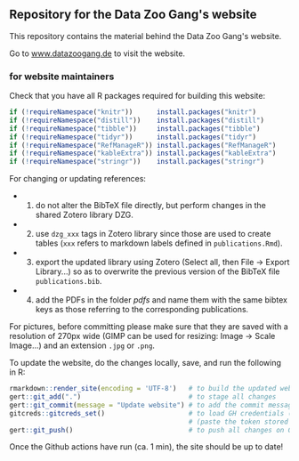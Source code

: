 ## Repository for the Data Zoo Gang's website

This repository contains the material behind the Data Zoo Gang's website.

Go to www.datazoogang.de to visit the website.

### for website maintainers

Check that you have all R packages required for building this website:

```r
if (!requireNamespace("knitr"))      install.packages("knitr")
if (!requireNamespace("distill"))    install.packages("distill")
if (!requireNamespace("tibble"))     install.packages("tibble")
if (!requireNamespace("tidyr"))      install.packages("tidyr")
if (!requireNamespace("RefManageR")) install.packages("RefManageR")
if (!requireNamespace("kableExtra")) install.packages("kableExtra")
if (!requireNamespace("stringr"))    install.packages("stringr")
```

For changing or updating references: 

- 1. do not alter the BibTeX file directly, but perform changes in the shared Zotero library DZG.
- 2. use `dzg_xxx` tags in Zotero library since those are used to create tables (`xxx` refers to markdown labels defined in `publications.Rmd`).
- 3. export the updated library using Zotero (Select all, then File -> Export Library...) so as to overwrite the previous version of the BibTeX file `publications.bib`.
- 4. add the PDFs in the folder *pdfs* and name them with the same bibtex keys as those referring to the corresponding publications.

For pictures, before committing please make sure that they are saved with a resolution of 270px wide (GIMP can be used for resizing: Image -> Scale Image...) and an extension `.jpg` or `.png`.

To update the website, do the changes locally, save, and run the following in R:

```r
rmarkdown::render_site(encoding = 'UTF-8')   # to build the updated website
gert::git_add(".")                           # to stage all changes
gert::git_commit(message = "Update website") # to add the commit message
gitcreds::gitcreds_set()                     # to load GH credentials (if using token system)
                                             # (paste the token stored in my_GH_token.txt)
gert::git_push()                             # to push all changes on GitHub
```

Once the Github actions have run (ca. 1 min), the site should be up to date!
